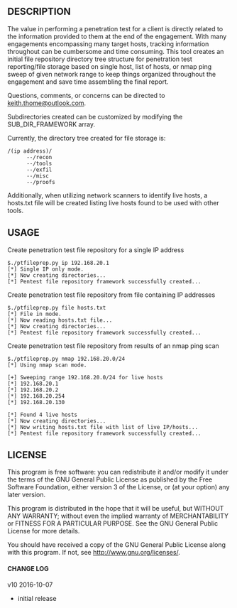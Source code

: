 

## DESCRIPTION

The value in performing a penetration test for a client is directly related to the information provided
to them at the end of the engagement. With many engagements encompassing many target hosts, tracking
information throughout can be cumbersome and time consuming. This tool creates an initial file repository
directory tree structure for penetration test reporting/file storage based on single host, list of hosts,
or nmap ping sweep of given network range to keep things organized throughout the engagement and save
time assembling the final report.

Questions, comments, or concerns can be directed to keith.thome@outlook.com.

Subdirectories created can be customized by modifying the SUB_DIR_FRAMEWORK array.

Currently, the directory tree created for file storage is:
```
/(ip address)/
      --/recon
      --/tools
      --/exfil
      --/misc
      --/proofs
```
Additionally, when utilizing network scanners to identify live hosts, a hosts.txt file will be created
listing live hosts found to be used with other tools.

## USAGE

Create penetration test file repository for a single IP address
```
$./ptfileprep.py ip 192.168.20.1
[*] Single IP only mode.
[*] Now creating directories...
[*] Pentest file repository framework successfully created... 
```
Create penetration test file repository from file containing IP addresses
```
$./ptfileprep.py file hosts.txt
[*] File in mode.
[*] Now reading hosts.txt file...
[*] Now creating directories...
[*] Pentest file repository framework successfully created...
```
Create penetration test file repository from results of an nmap ping scan
```
$./ptfileprep.py nmap 192.168.20.0/24
[*] Using nmap scan mode.

[+] Sweeping range 192.168.20.0/24 for live hosts
[*] 192.168.20.1
[*] 192.168.20.2
[*] 192.168.20.254
[*] 192.168.20.130

[*] Found 4 live hosts
[*] Now creating directories...
[*] Now writing hosts.txt file with list of live IP/hosts...
[*] Pentest file repository framework successfully created...
```
## LICENSE

This program is free software: you can redistribute it and/or modify
it under the terms of the GNU General Public License as published by
the Free Software Foundation, either version 3 of the License, or
(at your option) any later version.

This program is distributed in the hope that it will be useful,
but WITHOUT ANY WARRANTY; without even the implied warranty of
MERCHANTABILITY or FITNESS FOR A PARTICULAR PURPOSE.  See the
GNU General Public License for more details.

You should have received a copy of the GNU General Public License
along with this program.  If not, see <http://www.gnu.org/licenses/>.

#### CHANGE LOG

v10 2016-10-07
- initial release
